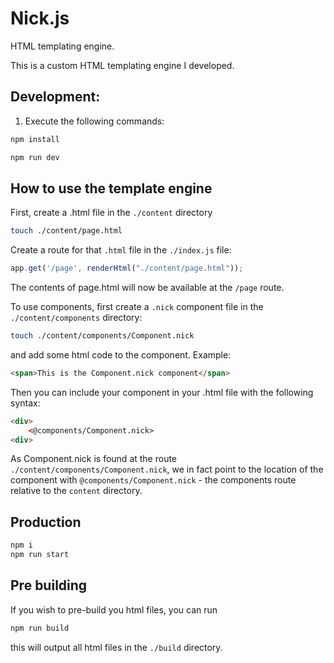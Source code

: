 # Nick.js
HTML templating engine.

This is a custom HTML templating engine I developed.

## Development:
1. Execute the following commands:
```sh
npm install

npm run dev
```

## How to use the template engine
First, create a .html file in the `./content` directory
```sh
touch ./content/page.html
```

Create a route for that `.html` file in the `./index.js` file:
```js
app.get('/page', renderHtml("./content/page.html"));
```

The contents of page.html will now be available at the `/page` route. 

To use components, first create a `.nick` component file in the `./content/components` directory:

```sh
touch ./content/components/Component.nick
```

and add some html code to the component. Example:
```html
<span>This is the Component.nick component</span>
```

Then you can include your component in your .html file with the following syntax:
```html
<div>
    <@components/Component.nick>
<div>
```

As Component.nick is found at the route `./content/components/Component.nick`, we in fact point to the location of the component with `@components/Component.nick` - the components route relative to the `content` directory.

## Production
```sh
npm i
npm run start
```

## Pre building
If you wish to pre-build you html files, you can run
```sh
npm run build
```

this will output all html files in the `./build` directory.
